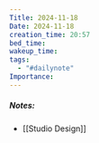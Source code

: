 ```yaml
---
Title: 2024-11-18
Date: 2024-11-18
creation_time: 20:57
bed_time: 
wakeup_time: 
tags:
  - "#dailynote"
Importance:
---
```

##### Notes:
- [[Studio Design]]